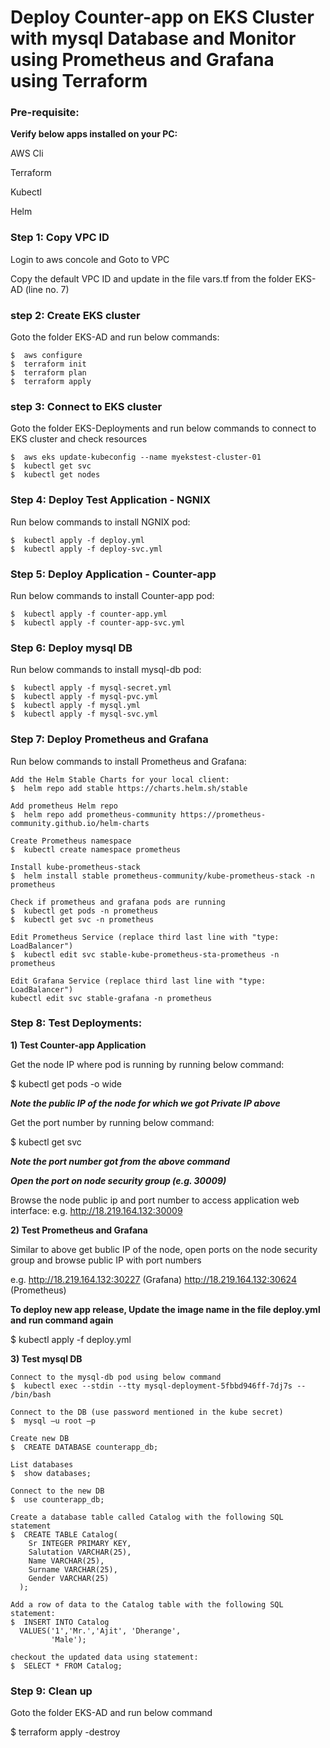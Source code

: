 # Deploy Counter-app on EKS Cluster with mysql Database and Monitor using Prometheus and Grafana using Terraform

### Pre-requisite:
**Verify below apps installed on your PC:**

AWS Cli

Terraform

Kubectl

Helm

### Step 1: Copy VPC ID
Login to aws concole and Goto to VPC 

Copy the default VPC ID and update in the file vars.tf from the folder EKS-AD (line no. 7)

### step 2: Create EKS cluster
Goto the folder EKS-AD and run below commands:
```
$  aws configure 
$  terraform init
$  terraform plan
$  terraform apply
```
### step 3: Connect to EKS cluster
Goto the folder EKS-Deployments and run below commands to connect to EKS cluster and check resources
```
$  aws eks update-kubeconfig --name myekstest-cluster-01
$  kubectl get svc
$  kubectl get nodes
```
### Step 4: Deploy Test Application - NGNIX
Run below commands to install NGNIX pod:
```
$  kubectl apply -f deploy.yml
$  kubectl apply -f deploy-svc.yml
```
### Step 5: Deploy Application - Counter-app
Run below commands to install Counter-app pod:
```
$  kubectl apply -f counter-app.yml
$  kubectl apply -f counter-app-svc.yml
```
### Step 6: Deploy mysql DB
Run below commands to install mysql-db pod:
```
$  kubectl apply -f mysql-secret.yml
$  kubectl apply -f mysql-pvc.yml
$  kubectl apply -f mysql.yml
$  kubectl apply -f mysql-svc.yml
```
### Step 7: Deploy Prometheus and Grafana
Run below commands to install Prometheus and Grafana:
```
Add the Helm Stable Charts for your local client:
$  helm repo add stable https://charts.helm.sh/stable

Add prometheus Helm repo
$  helm repo add prometheus-community https://prometheus-community.github.io/helm-charts

Create Prometheus namespace
$  kubectl create namespace prometheus

Install kube-prometheus-stack
$  helm install stable prometheus-community/kube-prometheus-stack -n prometheus

Check if prometheus and grafana pods are running 
$  kubectl get pods -n prometheus
$  kubectl get svc -n prometheus

Edit Prometheus Service (replace third last line with "type: LoadBalancer")
$  kubectl edit svc stable-kube-prometheus-sta-prometheus -n prometheus

Edit Grafana Service (replace third last line with "type: LoadBalancer")
kubectl edit svc stable-grafana -n prometheus
```
### Step 8: Test Deployments:
**1) Test Counter-app Application**
   
Get the node IP where pod is running by running below command:

$  kubectl get pods -o wide

**_Note the public IP of the node for which we got Private IP above_**

Get the port number by running below command:

$  kubectl get svc

**_Note the port number got from the above command_**

**_Open the port on node security group (e.g. 30009)_**

Browse the node public ip and port number to access application web interface: e.g. http://18.219.164.132:30009

**2) Test Prometheus and Grafana**

Similar to above get bublic IP of the node, open ports on the node security group and browse public IP with port numbers

e.g. 
     http://18.219.164.132:30227 (Grafana)
     http://18.219.164.132:30624 (Prometheus)

**To deploy new app release, Update the image name in the file deploy.yml and run command again**

$  kubectl apply -f deploy.yml 

**3) Test mysql DB**
```
Connect to the mysql-db pod using below command
$  kubectl exec --stdin --tty mysql-deployment-5fbbd946ff-7dj7s -- /bin/bash

Connect to the DB (use password mentioned in the kube secret)
$  mysql –u root –p 

Create new DB
$  CREATE DATABASE counterapp_db;

List databases
$  show databases;

Connect to the new DB
$  use counterapp_db;

Create a database table called Catalog with the following SQL statement
$  CREATE TABLE Catalog(
    Sr INTEGER PRIMARY KEY,
    Salutation VARCHAR(25),
    Name VARCHAR(25),
    Surname VARCHAR(25),
    Gender VARCHAR(25)  
  );

Add a row of data to the Catalog table with the following SQL statement:
$  INSERT INTO Catalog 
  VALUES('1','Mr.','Ajit', 'Dherange',
         'Male');

checkout the updated data using statement:
$  SELECT * FROM Catalog;
```

### Step 9: Clean up
Goto the folder EKS-AD and run below command

$  terraform apply -destroy




